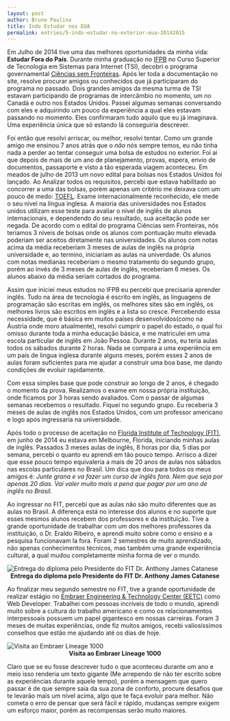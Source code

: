 ```yaml
---
layout: post
author: Bruno Paulino
title: Indo Estudar nos EUA
permalink: entries/5-indo-estudar-no-exterior-eua-20142015
---
```


Em Julho de 2014 tive uma das melhores oportunidades da minha vida: **Estudar Fora do País**. Durante minha graduação no [IFPB](http://www.ifpb.edu.br/) no Curso Superior de Tecnologia em Sistemas para Internet (TSI), decobri o programa governamental [Ciências sem Fronteiras](http://www.cienciasemfronteiras.gov.br/). Após ler toda a documentação no site, resolve procurar amigos ou conhecidos que já participaram do programa no passado. Dois grandes amigos da mesma turma de TSI estavam participando de programas de intercâmbio no momento, um no Canadá e outro nos Estados Unidos. Passei algumas semanas conversando com eles e adquirindo um pouco da experiência a qual eles estavam passando no momento. Eles confirmaram tudo aquilo que eu já imaginava. Uma experiência única que só estando lá conseguiria descrever.

Foi então que resolvi arriscar, ou melhor, resolvi tentar. Como um grande amigo me ensinou 7 anos atrás que o *não* nós sempre temos, eu não tinha nada a perder ao tentar conseguir uma bolsa de estudos no exterior. Foi ai que depois de mais de um ano de planejamento, provas, espera, envio de documentos, passaporte e visto a tão esperada viagem aconteceu. Em meados de julho de 2013 um novo edital para bolsas nos Estados Unidos foi lançado. Ao Analizar todos os requisitos, percebi que estava habilitado ao concorrer a uma das bolsas, porém apenas um critério me deixava com um pouco de medo: [TOEFL](https://www.ets.org/toefl). Exame internacionalmente reconhecido, ele mede o seu nível na língua inglesa. A maioria das universidades nos Estados unidos utilizam esse teste para avaliar o nível de inglês de alunos internacionais, e dependendo do seu resultado, sua aceitação pode ser negada. De acordo com o edital do programa Ciências sem Fronteiras, nós teriamos 3 níveis de bolsas onde os alunos com pontuação muito elevada poderiam ser aceitos diretamente nas universidades. Os alunos com notas acima da média receberiam 3 meses de aulas de inglês na própria universidade e, ao termino, iniciariam as aulas na univerdade. Os alunos com notas medianas receberiam o mesmo tratamento do segundo grupo, porém ao invés de 3 meses de aulas de inglês, receberiam 6 meses. Os alunos abaixo da média seriam cortados do programa.

Assim que iniciei meus estudos no IFPB eu percebi que precisaria aprender inglês. Tudo na área de tecnologia é escrito em inglês, as linguagens de programação são escritas em inglês, os melhores sites são em inglês, os melhores livros são escritos em inglês e a lista so cresce. Percebendo essa necessidade, que é básica em muitos países desenvolvidos(como na Áustria onde moro atualmente), resolvi cumprir o papel do estado, o qual foi omisso durante toda a minha educação básica, e me matriculei em uma escola particular de inglês em João Pessoa. Durante 2 anos, eu teria aulas todos os sábados durante 2 horas. Nada se compara a uma experiência em um país de lingua inglesa durante alguns meses, porém esses 2 anos de aulas foram suficientes para me ajudar a construir uma boa base, me dando condições de evoluir rapidamente.

Com essa simples base que pode construir ao longo de 2 anos, é chegado o momento da prova. Realizamos o exame em nossa própria instituição, onde ficamos por 3 horas sendo avaliados. Com o passar de algumas semanas recebemos o resultado. Fiquei no segundo grupo. Eu receberia 3 meses de aulas de inglês nos Estados Unidos, com um professor americano e logo após ingressaria na universidade.

Após todo o processo de aceitação no [Florida Institute of Technology (FIT)](http://www.fit.edu/), em junho de 2014 eu estava em Melbourne, Florida, iniciando minhas aulas de inglês. Passados 3 meses aulas de inglês, 8 horas por dia, 5 dias por semana, percebi o quanto eu aprendi em tão pouco tempo. Arrisco a dizer que esse pouco tempo equivaleria a mais de 20 anos de aulas nos sábados nas escolas particulares no Brasil. Um dica que dou para todos os meus amigos é: _Junte grana e va fazer um curso de inglês fora. Nem que seja por apenas 20 dias. Vai valer muito mais a pena que pagar por um ano de inglês no Brasil._

Ao ingressar no FIT, percebi que as aulas não são muito diferentes que as aulas no Brasil. A diferença está no interesse dos alunos e no suporte que esses mesmos alunos recebem dos professores e da instituição. Tive a grande oportunidade de trabalhar com um dos melhores professores da instituição, o Dr. Eraldo Ribeiro, e aprendi muito sobre como o ensino e a pesquisa funcionavam la fora. Foram 2 semestres de muito aprendizado, não apenas conhecimentos técnicos, mas também uma grande experiência cultural, a qual mudou completamente minha forma de ver o mundo.

![Entrega do diploma pelo Presidente do FIT Dr. Anthony James Catanese](https://i.imgur.com/gcvRyO7.jpg)
<span style="text-align: center; display: block; font-weight: bold;">
Entrega do diploma pelo Presidente do FIT Dr. Anthony James Catanese
<span>

Ao finalizar meu segundo semestre no FIT, tive a grande oportunidade de realizar estágio no [Embraer Engineering & Technology Center (EETC)](http://www.embraer.com/en-us/Pages/home.aspx) como Web Developer. Trabalhei com pessoas incríveis de todo o mundo, aprendi muito sobre a cultura do trabalho americano e como os relacionamentos interpessoais possuem um papel gigantesco em nossas carreiras. Foram 3 meses de muitas experiências, onde fiz muitos amigos, recebi valiosíssimos conselhos que estão me ajudando até os dias de hoje.

![Visita ao Embraer Lineage 1000](https://i.imgur.com/MnQ4Do2.jpg)
<span style="text-align: center; display: block; font-weight: bold;">
Visita ao Embraer Lineage 1000
</span>


Claro que se eu fosse descrever tudo o que aconteceu durante um ano e meio isso renderia um texto gigante (Me arrependo de não ter escrito sobre as experiências durante aquele tempo), porém a mensagem que quero passar é de que sempre saia da sua zona de conforto, procure desafios que te levarão mais um nível acima, algo que te faça evoluir para melhor. Não cometa o erro de pensar que será fácil e rápido, mudanças sempre exigem um esforço maior, porém as recompensas serão muito maiores.